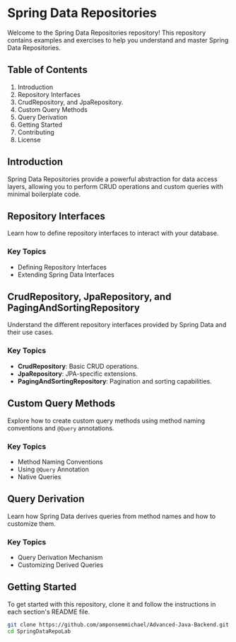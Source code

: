 # Spring Data Repositories

Welcome to the Spring Data Repositories repository! This repository contains examples and exercises to help you understand and master Spring Data Repositories.

## Table of Contents

1. Introduction
2. Repository Interfaces
3. CrudRepository, and JpaRepository.
4. Custom Query Methods
5. Query Derivation
6. Getting Started
7. Contributing
8. License

## Introduction

Spring Data Repositories provide a powerful abstraction for data access layers, allowing you to perform CRUD operations and custom queries with minimal boilerplate code.

## Repository Interfaces

Learn how to define repository interfaces to interact with your database.

### Key Topics

- Defining Repository Interfaces
- Extending Spring Data Interfaces

## CrudRepository, JpaRepository, and PagingAndSortingRepository

Understand the different repository interfaces provided by Spring Data and their use cases.

### Key Topics

- **CrudRepository**: Basic CRUD operations.
- **JpaRepository**: JPA-specific extensions.
- **PagingAndSortingRepository**: Pagination and sorting capabilities.

## Custom Query Methods

Explore how to create custom query methods using method naming conventions and `@Query` annotations.

### Key Topics

- Method Naming Conventions
- Using `@Query` Annotation
- Native Queries

## Query Derivation

Learn how Spring Data derives queries from method names and how to customize them.

### Key Topics

- Query Derivation Mechanism
- Customizing Derived Queries

## Getting Started

To get started with this repository, clone it and follow the instructions in each section's README file.

```bash
git clone https://github.com/amponsemmichael/Advanced-Java-Backend.git
cd SpringDataRepoLab
